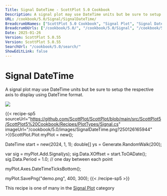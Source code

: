 ```yaml
---
Title: Signal DateTime - ScottPlot 5.0 Cookbook
Description: A signal plot may use DateTime units but be sure to setup the respective axis to display using DateTime format.
URL: /cookbook/5.0/Signal/SignalDateTime/
BreadcrumbNames: ["ScottPlot 5.0 Cookbook", "Signal Plot", "Signal DateTime"]
BreadcrumbUrls: ["/cookbook/5.0/", "/cookbook/5.0/Signal", "/cookbook/5.0/Signal/SignalDateTime"]
Date: 2025-01-26
Version: ScottPlot 5.0.55
Version: ScottPlot 5.0.55
SearchUrl: "/cookbook/5.0/search/"
ShowEditLink: false
---
```



<div class='d-flex align-items-center mt-5'>
<h1 class='me-2 text-dark my-0 border-0'>Signal DateTime</h1>
</div>

A signal plot may use DateTime units but be sure to setup the respective axis to display using DateTime format.

[![](/cookbook/5.0/images/SignalDateTime.png?250126165944)](/cookbook/5.0/images/SignalDateTime.png?250126165944)

{{< recipe-sp5 sourceUrl="https://github.com/ScottPlot/ScottPlot/blob/main/src/ScottPlot5/ScottPlot5%20Cookbook/Recipes/PlotTypes/Signal.cs" imageUrl="/cookbook/5.0/images/SignalDateTime.png?250126165944" >}}ScottPlot.Plot myPlot = new();

DateTime start = new(2024, 1, 1);
double[] ys = Generate.RandomWalk(200);

var sig = myPlot.Add.Signal(ys);
sig.Data.XOffset = start.ToOADate();
sig.Data.Period = 1.0; // one day between each point

myPlot.Axes.DateTimeTicksBottom();

myPlot.SavePng("demo.png", 400, 300);
{{< /recipe-sp5 >}}

<div class='my-5 text-center'>This recipe is one of many in the <a href='/cookbook/5.0/Signal'>Signal Plot</a> category</div>


